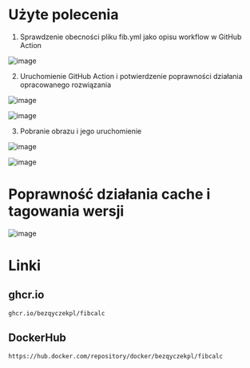 # Użyte polecenia

1. Sprawdzenie obecności pliku fib.yml jako opisu workflow w GitHub Action


![image](https://user-images.githubusercontent.com/94048470/210003259-975f992f-8e23-43ae-98ca-e55bd6e4ce4b.png)

2. Uruchomienie GitHub Action i potwierdzenie poprawności działania opracowanego rozwiązania

![image](https://user-images.githubusercontent.com/94048470/210003356-49a74c48-ad4e-4ae0-87f0-76e459eaa931.png)

![image](https://user-images.githubusercontent.com/94048470/210003417-8efd5e23-9c67-44b3-a17d-184286445f9b.png)

3. Pobranie obrazu i jego uruchomienie

![image](https://user-images.githubusercontent.com/94048470/210003580-f2f5ffe3-d9f4-4f89-a793-f32baea956d9.png)

![image](https://user-images.githubusercontent.com/94048470/210003557-a7f383a8-68b3-44ec-8e99-e23c79453ecd.png)

# Poprawność działania cache i tagowania wersji

![image](https://user-images.githubusercontent.com/94048470/210003656-6dd2e3eb-351e-48f4-b91a-ac9c6dc8a5cd.png)

# Linki

## ghcr.io
```
ghcr.io/bezqyczekpl/fibcalc
```

## DockerHub
```
https://hub.docker.com/repository/docker/bezqyczekpl/fibcalc
```
